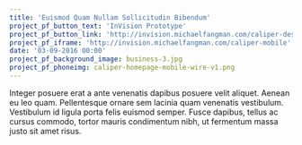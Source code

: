 ```yaml
---
title: 'Euismod Quam Nullam Sollicitudin Bibendum'
project_pf_button_text: 'InVision Prototype'
project_pf_button_link: 'http://invision.michaelfangman.com/caliper-desktop'
project_pf_iframe: 'http://invision.michaelfangman.com/caliper-mobile'
date: '03-09-2016 00:00'
project_pf_background_image: business-3.jpg
project_pf_phoneimg: caliper-homepage-mobile-wire-v1.png
---
```


Integer posuere erat a ante venenatis dapibus posuere velit aliquet. Aenean eu leo quam. Pellentesque ornare sem lacinia quam venenatis vestibulum. Vestibulum id ligula porta felis euismod semper. Fusce dapibus, tellus ac cursus commodo, tortor mauris condimentum nibh, ut fermentum massa justo sit amet risus.